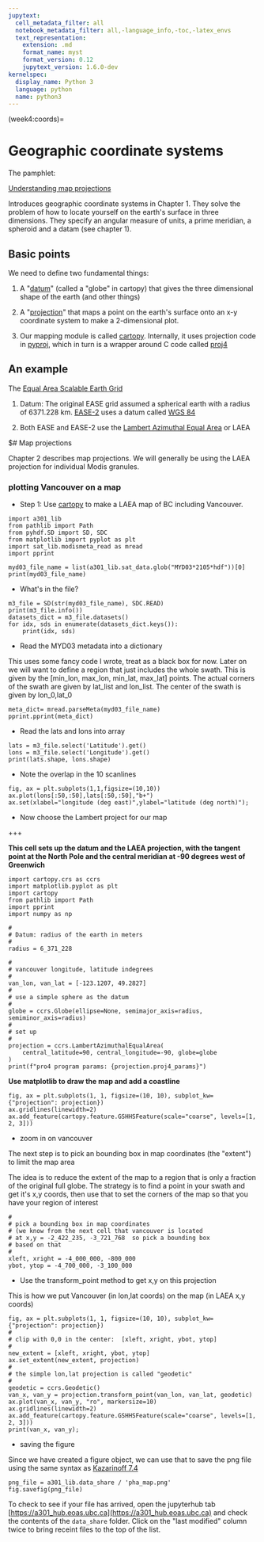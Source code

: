 ```yaml
---
jupytext:
  cell_metadata_filter: all
  notebook_metadata_filter: all,-language_info,-toc,-latex_envs
  text_representation:
    extension: .md
    format_name: myst
    format_version: 0.12
    jupytext_version: 1.6.0-dev
kernelspec:
  display_name: Python 3
  language: python
  name: python3
---
```


(week4:coords)=
# Geographic coordinate systems

The pamphlet:

[Understanding map projections](https://clouds.eos.ubc.ca/~phil/courses/eosc582/downloads/understanding_map_projections.pdf)

Introduces geographic coordinate systems in Chapter 1.  They solve the problem of how to locate yourself on the earth's surface in three dimensions.  They specify an angular measure of units, a prime meridian, a spheroid and a datam (see chapter 1).

## Basic points

We need to define two fundamental things:

1.  A "[datum](https://www.maptools.com/tutorials/map_datum)"  (called a "globe" in cartopy) that gives the three dimensional shape of the earth (and other things)

1.  A "[projection](https://en.wikipedia.org/wiki/List_of_map_projections)" that maps a point on the earth's surface onto an x-y coordinate system to make a 2-dimensional plot.

1.  Our mapping module is called [cartopy](http://scitools.org.uk/cartopy/docs/latest/index.html).  Internally, it uses projection code in [pyproj](https://github.com/jswhit/pyproj), which in turn is a wrapper around C code called
[proj4](https://proj4.org/usage/projections.html)

## An example

The [Equal Area Scalable Earth Grid](https://nsidc.org/data/ease)

1. Datum: The original EASE grid assumed a spherical earth with a radius of 6371.228 km.  [EASE-2](https://nsidc.org/data/ease/versions.html) uses a datum called [WGS 84](https://en.wikipedia.org/wiki/World_Geodetic_System)

1. Both EASE and EASE-2 use the [Lambert Azimuthal Equal Area](https://en.wikipedia.org/wiki/Lambert_azimuthal_equal-area_projection) or LAEA

$# Map projections

Chapter 2 describes map projections.  We will generally be using the LAEA projection for individual Modis granules.

### plotting Vancouver on a map


* Step 1: Use [cartopy](http://scitools.org.uk/cartopy/docs/latest/index.html) to make a LAEA map of BC including Vancouver.

```{code-cell} ipython3
import a301_lib
from pathlib import Path
from pyhdf.SD import SD, SDC
from matplotlib import pyplot as plt
import sat_lib.modismeta_read as mread
import pprint
```

```{code-cell} ipython3
myd03_file_name = list(a301_lib.sat_data.glob("MYD03*2105*hdf"))[0]
print(myd03_file_name)
```

*  What's in the file?

```{code-cell} ipython3
m3_file = SD(str(myd03_file_name), SDC.READ)
print(m3_file.info())
datasets_dict = m3_file.datasets()
for idx, sds in enumerate(datasets_dict.keys()):
    print(idx, sds)
```

* Read the MYD03 metadata into a dictionary

This uses some fancy code I wrote, treat as a black box for now. Later on we will want to define  a region that just includes the whole swath.  This is given by the [min_lon, max_lon, min_lat, max_lat] points.  The actual corners of the swath are given by lat_list and lon_list.  The center of the swath is given by lon_0,lat_0

```{code-cell} ipython3
meta_dict= mread.parseMeta(myd03_file_name)
pprint.pprint(meta_dict)
```

* Read the lats and lons into array

```{code-cell} ipython3
lats = m3_file.select('Latitude').get()
lons = m3_file.select('Longitude').get()
print(lats.shape, lons.shape)
```

*  Note the overlap in the 10 scanlines


```{code-cell} ipython3
fig, ax = plt.subplots(1,1,figsize=(10,10))
ax.plot(lons[:50,:50],lats[:50,:50],"b+")
ax.set(xlabel="longitude (deg east)",ylabel="latitude (deg north)");
```

*  Now choose the Lambert project for our map

+++

**This cell sets up the datum and the LAEA projection, with the tangent point at the North Pole and the central meridian at -90 degrees west of Greenwich**

```{code-cell} ipython3
import cartopy.crs as ccrs
import matplotlib.pyplot as plt
import cartopy
from pathlib import Path
import pprint
import numpy as np

#
# Datum: radius of the earth in meters
#
radius = 6_371_228

#
# vancouver longitude, latitude indegrees
#
van_lon, van_lat = [-123.1207, 49.2827]
#
# use a simple sphere as the datum
#
globe = ccrs.Globe(ellipse=None, semimajor_axis=radius, semiminor_axis=radius)
#
# set up
#
projection = ccrs.LambertAzimuthalEqualArea(
    central_latitude=90, central_longitude=-90, globe=globe
)
print(f"pro4 program params: {projection.proj4_params}")
```

**Use matplotlib to draw the map and add a coastline**

```{code-cell} ipython3
fig, ax = plt.subplots(1, 1, figsize=(10, 10), subplot_kw={"projection": projection})
ax.gridlines(linewidth=2)
ax.add_feature(cartopy.feature.GSHHSFeature(scale="coarse", levels=[1, 2, 3]))
```

*  zoom in on vancouver

The next step is to pick an bounding box in map coordinates (the "extent") to limit the map area

The idea is to reduce the extent of the map to a region that is only a fraction
of the original full globe.  The strategy is to find a point in your swath and
get it's x,y coords, then use that to set the corners of the map so that
you have your region of interest

```{code-cell} ipython3
#
# pick a bounding box in map coordinates
# (we know from the next cell that vancouver is located
# at x,y = -2_422_235, -3_721_768  so pick a bounding box
# based on that
#
xleft, xright = -4_000_000, -800_000
ybot, ytop = -4_700_000, -3_100_000
```

* Use the transform_point method to get x,y on this projection

This is how we put Vancouver (in lon,lat coords) on the map (in LAEA x,y coords)

```{code-cell} ipython3
fig, ax = plt.subplots(1, 1, figsize=(10, 10), subplot_kw={"projection": projection})
#
# clip with 0,0 in the center:  [xleft, xright, ybot, ytop]
#
new_extent = [xleft, xright, ybot, ytop]
ax.set_extent(new_extent, projection)
#
# the simple lon,lat projection is called "geodetic"
#
geodetic = ccrs.Geodetic()
van_x, van_y = projection.transform_point(van_lon, van_lat, geodetic)
ax.plot(van_x, van_y, "ro", markersize=10)
ax.gridlines(linewidth=2)
ax.add_feature(cartopy.feature.GSHHSFeature(scale="coarse", levels=[1, 2, 3]))
print(van_x, van_y);
```

* saving the figure

Since we have created a figure object, we can use that to save the png file
using the same syntax as [Kazarinoff 7.4](https://atsc_web.eoas.ubc.ca/Plotting-with-Matplotlib/Saving-Plots.html)

```{code-cell} ipython3
png_file = a301_lib.data_share / 'pha_map.png'
fig.savefig(png_file)
```

To check to see if your file has arrived, open the jupyterhub tab [https://a301_hub.eoas.ubc.ca](https://a301_hub.eoas.ubc.ca) and check the contents of the `data_share` folder.  Click on the "last modified" column twice to bring receint files to the top of the list.
